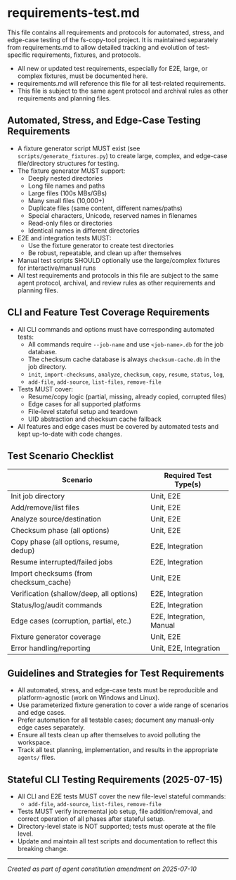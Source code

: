 # requirements-test.md

This file contains all requirements and protocols for automated, stress, and edge-case testing of the fs-copy-tool project. It is maintained separately from requirements.md to allow detailed tracking and evolution of test-specific requirements, fixtures, and protocols.

- All new or updated test requirements, especially for E2E, large, or complex fixtures, must be documented here.
- requirements.md will reference this file for all test-related requirements.
- This file is subject to the same agent protocol and archival rules as other requirements and planning files.

## Automated, Stress, and Edge-Case Testing Requirements
- A fixture generator script MUST exist (see `scripts/generate_fixtures.py`) to create large, complex, and edge-case file/directory structures for testing.
- The fixture generator MUST support:
  - Deeply nested directories
  - Long file names and paths
  - Large files (100s MBs/GBs)
  - Many small files (10,000+)
  - Duplicate files (same content, different names/paths)
  - Special characters, Unicode, reserved names in filenames
  - Read-only files or directories
  - Identical names in different directories
- E2E and integration tests MUST:
  - Use the fixture generator to create test directories
  - Be robust, repeatable, and clean up after themselves
- Manual test scripts SHOULD optionally use the large/complex fixtures for interactive/manual runs
- All test requirements and protocols in this file are subject to the same agent protocol, archival, and review rules as other requirements and planning files.

## CLI and Feature Test Coverage Requirements
- All CLI commands and options must have corresponding automated tests:
  - All commands require `--job-name` and use `<job-name>.db` for the job database.
  - The checksum cache database is always `checksum-cache.db` in the job directory.
  - `init`, `import-checksums`, `analyze`, `checksum`, `copy`, `resume`, `status`, `log`,
  - `add-file`, `add-source`, `list-files`, `remove-file`
- Tests MUST cover:
  - Resume/copy logic (partial, missing, already copied, corrupted files)
  - Edge cases for all supported platforms
  - File-level stateful setup and teardown
  - UID abstraction and checksum cache fallback
- All features and edge cases must be covered by automated tests and kept up-to-date with code changes.

## Test Scenario Checklist
| Scenario                                 | Required Test Type(s)         |
|------------------------------------------|------------------------------|
| Init job directory                       | Unit, E2E                    |
| Add/remove/list files                    | Unit, E2E                    |
| Analyze source/destination               | Unit, E2E                    |
| Checksum phase (all options)             | Unit, E2E                    |
| Copy phase (all options, resume, dedup)  | E2E, Integration             |
| Resume interrupted/failed jobs           | E2E, Integration             |
| Import checksums (from checksum_cache)   | Unit, E2E                    |
| Verification (shallow/deep, all options) | E2E, Integration             |
| Status/log/audit commands                | E2E, Integration             |
| Edge cases (corruption, partial, etc.)   | E2E, Integration, Manual     |
| Fixture generator coverage               | Unit, E2E                    |
| Error handling/reporting                 | Unit, E2E, Integration       |

## Guidelines and Strategies for Test Requirements
- All automated, stress, and edge-case tests must be reproducible and platform-agnostic (work on Windows and Linux).
- Use parameterized fixture generation to cover a wide range of scenarios and edge cases.
- Prefer automation for all testable cases; document any manual-only edge cases separately.
- Ensure all tests clean up after themselves to avoid polluting the workspace.
- Track all test planning, implementation, and results in the appropriate `agents/` files.

## Stateful CLI Testing Requirements (2025-07-15)
- All CLI and E2E tests MUST cover the new file-level stateful commands:
  - `add-file`, `add-source`, `list-files`, `remove-file`
- Tests MUST verify incremental job setup, file addition/removal, and correct operation of all phases after stateful setup.
- Directory-level state is NOT supported; tests must operate at the file level.
- Update and maintain all test scripts and documentation to reflect this breaking change.

---

*Created as part of agent constitution amendment on 2025-07-10*
